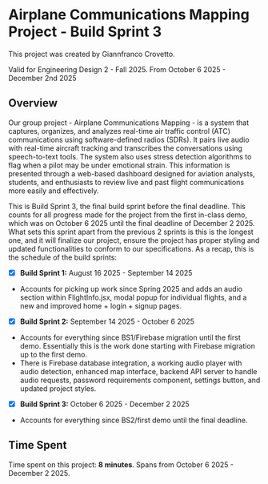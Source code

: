 # Airplane Communications Mapping Project - Build Sprint 3

This project was created by Giannfranco Crovetto.

Valid for Engineering Design 2 - Fall 2025. From October 6 2025 - December 2nd 2025

## Overview

Our group project - Airplane Communications Mapping - is a system that captures, organizes, and analyzes real-time air traffic control 
(ATC) communications using software-defined radios (SDRs). It pairs live audio with real-time aircraft tracking and transcribes the 
conversations using speech-to-text tools. The system also uses stress detection algorithms to flag when a pilot may be under 
emotional strain. This information is presented through a web-based dashboard designed for aviation analysts, students, and enthusiasts 
to review live and past flight communications more easily and effectively. 

This is Build Sprint 3, the final build sprint before the final deadline. This counts for all progress made for the project from the first in-class demo, which was on October 6 2025 until the final deadline of December 2 2025. What sets this sprint apart from the previous 2 sprints is this is the longest one, and it will finalize our project, ensure the project has proper styling and updated functionalities to conform to our specifications. 
As a recap, this is the schedule of the build sprints:
- [x] **Build Sprint 1:** August 16 2025 - September 14 2025
* Accounts for picking up work since Spring 2025 and adds an audio section within FlightInfo.jsx, modal popup for individual flights, and a new and improved home + login + signup pages.

- [x] **Build Sprint 2:** September 14 2025 - October 6 2025
* Accounts for everything since BS1/Firebase migration until the first demo. Essentially this is the work done starting with Firebase migration up to the first demo.
* There is Firebase database integration, a working audio player with audio detection, enhanced map interface, backend API server to handle audio requests, password requirements component, settings button, and updated project styles.

- [x] **Build Sprint 3:** October 6 2025 - December 2 2025
* Accounts for everything since BS2/first demo until the final deadline.

## Time Spent

Time spent on this project: **8 minutes**. Spans from October 6 2025 - December 2 2025.



